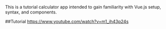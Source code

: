 This is a tutorial calculator app intended to gain familiarity with Vue.js setup, syntax, and components. 



##Tutorial
https://www.youtube.com/watch?v=m1_ih43p24s

